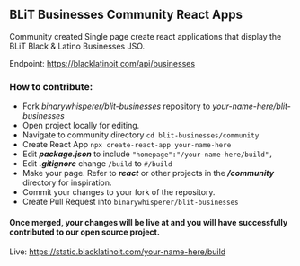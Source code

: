## BLiT Businesses Community React Apps
Community created Single page create react applications that display the BLiT Black & Latino Businesses JSO.

Endpoint: https://blacklatinoit.com/api/businesses

### How to contribute:

- Fork _binarywhisperer/blit-businesses_ repository to _your-name-here/blit-businesses_
- Open project locally for editing.
- Navigate to community directory `cd blit-businesses/community`
- Create React App `npx create-react-app your-name-here`
- Edit ***package.json*** to include `"homepage":"/your-name-here/build",` 
- Edit ***.gitignore*** change `/build` to `#/build`
- Make your page. Refer to ***react*** or other projects in the ***/community*** directory for inspiration.
- Commit your changes to your fork of the repository.
- Create Pull Request into `binarywhisperer/blit-businesses`

#### Once merged, your changes will be live at and you will have successfully contributed to our open source project.

Live: https://static.blacklatinoit.com/your-name-here/build